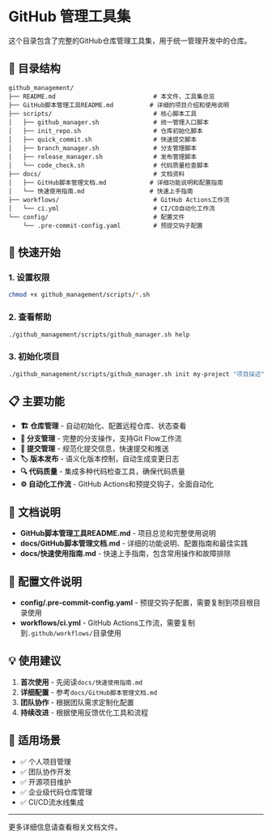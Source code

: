 # GitHub 管理工具集

这个目录包含了完整的GitHub仓库管理工具集，用于统一管理开发中的仓库。

## 📁 目录结构

```
github_management/
├── README.md                           # 本文件，工具集总览
├── GitHub脚本管理工具README.md          # 详细的项目介绍和使用说明
├── scripts/                            # 核心脚本工具
│   ├── github_manager.sh               # 统一管理入口脚本
│   ├── init_repo.sh                    # 仓库初始化脚本
│   ├── quick_commit.sh                 # 快速提交脚本
│   ├── branch_manager.sh               # 分支管理脚本
│   ├── release_manager.sh              # 发布管理脚本
│   └── code_check.sh                   # 代码质量检查脚本
├── docs/                               # 文档资料
│   ├── GitHub脚本管理文档.md            # 详细功能说明和配置指南
│   └── 快速使用指南.md                  # 快速上手指南
├── workflows/                          # GitHub Actions工作流
│   └── ci.yml                          # CI/CD自动化工作流
└── config/                             # 配置文件
    └── .pre-commit-config.yaml         # 预提交钩子配置
```

## 🚀 快速开始

### 1. 设置权限
```bash
chmod +x github_management/scripts/*.sh
```

### 2. 查看帮助
```bash
./github_management/scripts/github_manager.sh help
```

### 3. 初始化项目
```bash
./github_management/scripts/github_manager.sh init my-project "项目描述"
```

## 📋 主要功能

- **🏗️ 仓库管理** - 自动初始化、配置远程仓库、状态查看
- **🌿 分支管理** - 完整的分支操作，支持Git Flow工作流
- **📝 提交管理** - 规范化提交信息，快速提交和推送
- **🏷️ 版本发布** - 语义化版本控制，自动生成变更日志
- **🔍 代码质量** - 集成多种代码检查工具，确保代码质量
- **⚙️ 自动化工作流** - GitHub Actions和预提交钩子，全面自动化

## 📖 文档说明

- **GitHub脚本管理工具README.md** - 项目总览和完整使用说明
- **docs/GitHub脚本管理文档.md** - 详细的功能说明、配置指南和最佳实践
- **docs/快速使用指南.md** - 快速上手指南，包含常用操作和故障排除

## 🔧 配置文件说明

- **config/.pre-commit-config.yaml** - 预提交钩子配置，需要复制到项目根目录使用
- **workflows/ci.yml** - GitHub Actions工作流，需要复制到`.github/workflows/`目录使用

## 💡 使用建议

1. **首次使用** - 先阅读`docs/快速使用指南.md`
2. **详细配置** - 参考`docs/GitHub脚本管理文档.md`
3. **团队协作** - 根据团队需求定制化配置
4. **持续改进** - 根据使用反馈优化工具和流程

## 🎯 适用场景

- ✅ 个人项目管理
- ✅ 团队协作开发
- ✅ 开源项目维护
- ✅ 企业级代码仓库管理
- ✅ CI/CD流水线集成

---

更多详细信息请查看相关文档文件。